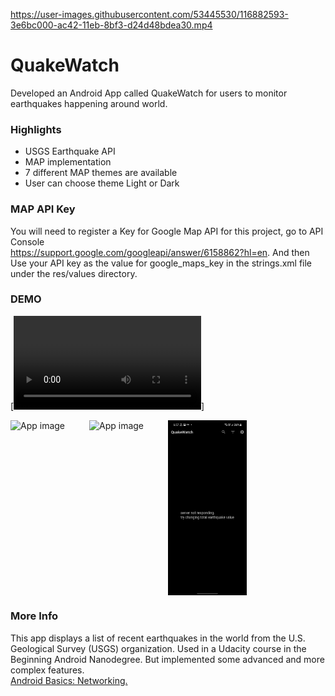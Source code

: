 



https://user-images.githubusercontent.com/53445530/116882593-3e6bc000-ac42-11eb-8bf3-d24d48bdea30.mp4

# QuakeWatch
Developed an Android App called QuakeWatch for users to monitor earthquakes happening around world.

### Highlights
* USGS Earthquake API
* MAP implementation
* 7 different MAP themes are available
* User can choose theme Light or Dark

### MAP API Key
You will need to register a Key for Google Map API for this project, go to API Console </br>
https://support.google.com/googleapi/answer/6158862?hl=en. And then Use your API key as the value for google_maps_key in the strings.xml file under the res/values directory.

### DEMO
[![Watch the video](https://user-images.githubusercontent.com/53445530/116882539-31e76780-ac42-11eb-8340-406c0057978d.mp4)]
<div style="display:flex;">
<img alt="App image" src="Examples/example1.mp4" width="25%">
<img alt="App image" src="Examples/example2.mp4" width="25%">
<img alt="App image" src="Examples/ssdemo1.jpeg" width="25%">
</div>

### More Info
This app displays a list of recent earthquakes in the world from the U.S. Geological Survey (USGS) organization.
Used in a Udacity course in the Beginning Android Nanodegree. But implemented some advanced and more complex features. </br>
<a href="https://www.udacity.com/course/android-basics-networking--ud843?autoenroll=true#">Android Basics: Networking.</a>
